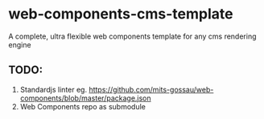 # web-components-cms-template
A complete, ultra flexible web components template for any cms rendering engine

## TODO:

1. Standardjs linter eg. https://github.com/mits-gossau/web-components/blob/master/package.json
2. Web Components repo as submodule